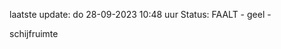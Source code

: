 laatste update: 
do 28-09-2023 10:48   uur 
Status: FAALT - geel - 
<div class="service Y">schijfruimte</div>